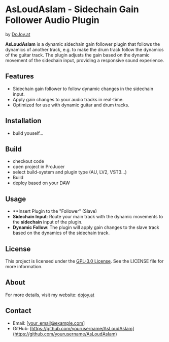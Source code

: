 # AsLoudAsIam - Sidechain Gain Follower Audio Plugin

by [DoJoy.at](https://dojoy.at)

**AsLoudAsIam** is a dynamic sidechain gain follower plugin that follows the dynamics of another track, e.g. to make the drum track follow the dynamics of the guitar track. The plugin adjusts the gain based on the dynamic movement of the sidechain input, providing a responsive sound experience.

## Features
- Sidechain gain follower to follow dynamic changes in the sidechain input.
- Apply gain changes to your audio tracks in real-time.
- Optimized for use with dynamic guitar and drum tracks.


## Installation

- build youself...


## Build 

- checkout code
- open project in ProJucer
- select build-system and plugin type (AU, LV2, VST3...)
- Build
- deploy based on your DAW

## Usage
- **Insert Plugin to the "Follower" (Slave)
- **Sidechain Input**: Route your main track with the dynamic movements to the **sidechain** input of the plugin.
- **Dynamic Follow**: The plugin will apply gain changes to the slave track based on the dynamics of the sidechain track.

## License
This project is licensed under the [GPL-3.0 License](https://www.gnu.org/licenses/gpl-3.0.html). See the LICENSE file for more information.

## About
For more details, visit my website: [dojoy.at](https://dojoy.at)

## Contact
- Email: [your_email@example.com]
- GitHub: [https://github.com/yourusername/AsLoudAsIam](https://github.com/yourusername/AsLoudAsIam)

